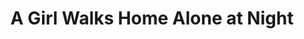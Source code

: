 ---
title: "A Girl Walks Home Alone at Night"

year: 2014

director: "Ana Lily Amirpour"

summary: "A girl walks home alone at night"

comment: "This is black-and-white spaghetti-western vampire movie from Iran. It can only be good!"

video: "https://media.giphy.com/media/v1.Y2lkPTc5MGI3NjExMTB4bm9iOGpmdmtwMHRyYTR3djZsYXBtazM5dzQ2bnpicmN3Y3lteiZlcD12MV9pbnRlcm5hbF9naWZfYnlfaWQmY3Q9Zw/3o6ZtaBKgY3M2kSN1K/giphy.mp4"

image: "https://media.giphy.com/media/3o6ZtaBKgY3M2kSN1K/giphy.gif"

imdb: "https://www.imdb.com/title/tt2326554/"

quotes:
  - "I'm bad."
  - "If there was a storm coming right now, a big storm, from behind those mountains, would it matter? Would it change anything?"
---